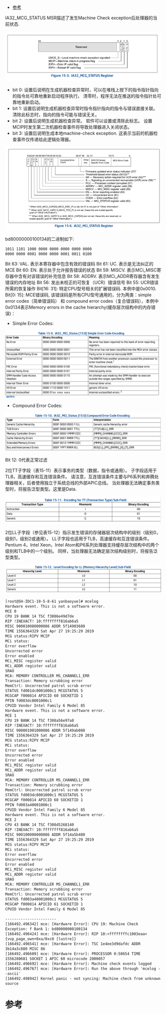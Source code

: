 
<!-- @import "[TOC]" {cmd="toc" depthFrom=1 depthTo=6 orderedList=false} -->

<!-- code_chunk_output -->

* [参考](#参考)

<!-- /code_chunk_output -->

IA32\_MCG\_STATUS MSR描述了发生Machine Check exception后处理器的当前状态.

![](./images/2019-04-28-11-53-49.png)

- bit 0: 设置后说明在生成机器检查异常时，可以在堆栈上按下的指令指针指向的指令处可靠地重新启动程序执行。 清零时，程序无法在推送的指令指针处可靠地重新启动。
- bit 1: 设置后说明生成机器检查异常时指令指针指向的指令与错误直接关联。 清除此标志时，指向的指令可能与错误无关。
- bit 2: 设置后说明生成机器检查异常。 软件可以设置或清除此标志。 设置MCIP时发生第二次机器检查事件将导致处理器进入关闭状态。 
- bit 3: 设置后说明生成本地machine\-check exception. 这表示当前的机器检查事件仅传递给此逻辑处理器。

![](./images/2019-04-28-12-14-19.png)

bd80000000100134的二进制如下:

```
1011 1101 1000 0000 0000 0000 0000 0000 
0000 0000 0001 0000 0000 0001 0011 0100
```

Bit 63: VAL. 表示本寄存器中包含有效的错误码
Bit 61: UC. 表示是无法纠正的MCE
Bit 60: EN. 表示处于允许报告错误的状态
Bit 59: MISCV. 表示MCi_MISC寄存器中含有对该错误的补充信息
Bit 58: ADDRV. 表示MCi_ADDR寄存器含有发生错误的内存地址
Bit 56: 发出未校正的可恢复（UCR）错误信号
Bit 55: UCR错误所需的恢复操作
Bit[16: 31]: 特定CPU型号相关的扩展错误码. 本例中是0x0010.
Bit[0: 15]: MCE错误码, 该错误码是所有CPU型号通用的，分为两类：simple error codes（简单错误码） 和 compound error codes（复合错误码），本例中0x0134表示Memory errors in the cache hierarchy(缓存层次结构中的内存错误)：

- Simple Error Codes:

![](./images/2019-04-28-12-38-31.png)

- Compound Error Codes:

![](./images/2019-04-28-12-38-58.png)


Bit 12: 0代表正常过滤

2位TT子字段（表15-11）表示事务的类型（数据，指令或通用）。 子字段适用于TLB，高速缓存和互连错误条件。 请注意，互连错误条件主要与P6系列和奔腾处理器相关，后者使用独立于系统总线的外部APIC总线。 当处理器无法确定事务类型时，将报告泛型类型。这里是Data.

![](./images/2019-04-28-12-47-33.png)

2位LL子字段（参见表15-12）指示发生错误的存储器层次结构中的级别（级别0，级别1，级别2或通用）。 LL子字段也适用于TLB，高速缓存和互连错误条件。 Pentium 4，Intel Xeon，Intel Atom和P6系列处理器支持缓存层次结构中的两个级别和TLB中的一个级别。 同样，当处理器无法确定层次结构级别时，将报告泛型类型。

![](./images/2019-04-28-12-49-48.png)




```
[root@SH-IDC1-10-5-8-61 yanbaoyue]# mcelog
Hardware event. This is not a software error.
MCE 0
CPU 19 BANK 14 TSC f3086e49d7de
RIP !INEXACT! 10:ffffffff816ab6a5
MISC 900010080000086 ADDR 5f14903680
TIME 1556364329 Sat Apr 27 19:25:29 2019
MCG status:RIPV MCIP
MCi status:
Error overflow
Uncorrected error
Error enabled
MCi_MISC register valid
MCi_ADDR register valid
SRAO
MCA: MEMORY CONTROLLER MS_CHANNEL1_ERR
Transaction: Memory scrubbing error
MemCtrl: Uncorrected patrol scrub error
STATUS fd001dc0001000c1 MCGSTATUS 5
MCGCAP f000814 APICID 60 SOCKETID 1
PPIN fd003dc0001000c1
CPUID Vendor Intel Family 6 Model 85
Hardware event. This is not a software error.
MCE 1
CPU 19 BANK 14 TSC f308a56e97a8
RIP !INEXACT! 10:ffffffff816ab6a5
MISC 900001001000086 ADDR 5f149ab080
TIME 1556364329 Sat Apr 27 19:25:29 2019
MCG status:RIPV MCIP
MCi status:
Error overflow
Uncorrected error
Error enabled
MCi_MISC register valid
MCi_ADDR register valid
SRAO
MCA: MEMORY CONTROLLER MS_CHANNEL1_ERR
Transaction: Memory scrubbing error
MemCtrl: Uncorrected patrol scrub error
STATUS fd003dc0001000c1 MCGSTATUS 5
MCGCAP f000814 APICID 60 SOCKETID 1
PPIN fd003a40001000c1
CPUID Vendor Intel Family 6 Model 85
Hardware event. This is not a software error.
MCE 2
CPU 43 BANK 14 TSC f308d5268140
RIP !INEXACT! 10:ffffffff816ab6a5
MISC 900100000000086 ADDR 5f14a5b480
TIME 1556364329 Sat Apr 27 19:25:29 2019
MCG status:RIPV MCIP
MCi status:
Error overflow
Uncorrected error
Error enabled
MCi_MISC register valid
MCi_ADDR register valid
SRAO
MCA: MEMORY CONTROLLER MS_CHANNEL1_ERR
Transaction: Memory scrubbing error
MemCtrl: Uncorrected patrol scrub error
STATUS fd003a40001000c1 MCGSTATUS 5
MCGCAP f000814 APICID 61 SOCKETID 1
CPUID Vendor Intel Family 6 Model 85

-----------------------
[166492.496342] mce: [Hardware Error]: CPU 19: Machine Check Exception: f Bank 1: bd80000000100134
[166492.496424] mce: [Hardware Error]: RIP 10:<ffffffffc1003eaa> {vvp_page_own+0xa/0xc0 [lustre]}
[166492.496541] mce: [Hardware Error]: TSC 1e4ee3d9dafdc ADDR 3b14a3c880 MISC 86
[166492.496609] mce: [Hardware Error]: PROCESSOR 0:50654 TIME 1556280681 SOCKET 1 APIC 60 microcode 2000057
[166492.496692] mce: [Hardware Error]: Machine check events logged
[166492.496767] mce: [Hardware Error]: Run the above through 'mcelog --ascii'
[166492.498942] Kernel panic - not syncing: Machine check from unknown source
```

# 参考

